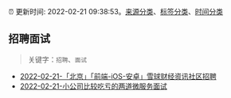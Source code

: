 :alarm_clock: 更新时间: 2022-02-21 09:38:53。[来源分类](../README.md)、[标签分类](../TAGS.md)、[时间分类](../TIMELINE.md)

## 招聘面试


> 关键字：`招聘`、`面试`



- [2022-02-21-「北京」「前端-iOS-安卓」雪球财经资讯社区招聘](https://www.v2ex.com/t/835427) 
- [2022-02-21-小公司比较吃亏的两道微服务面试](https://toutiao.io/k/fszlj7r) 